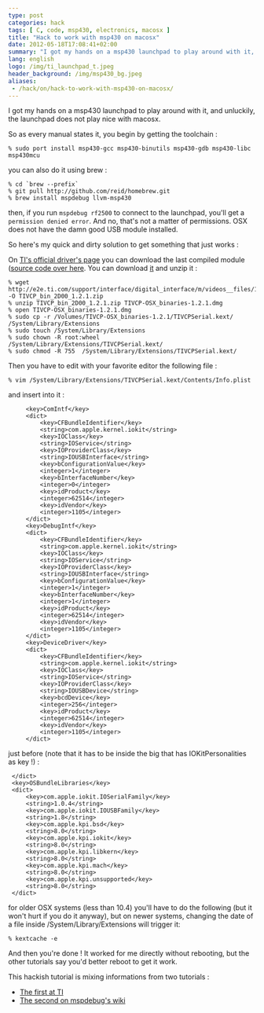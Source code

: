 ```yaml
---
type: post
categories: hack
tags: [ C, code, msp430, electronics, macosx ]
title: "Hack to work with msp430 on macosx" 
date: 2012-05-18T17:08:41+02:00
summary: "I got my hands on a msp430 launchpad to play around with it, and unluckily, the launchpad does not play nice with MacOSX 10.6. After the break, you'll get my tutorial to make it work."
lang: english
logo: /img/ti_launchpad_t.jpeg
header_background: /img/msp430_bg.jpeg
aliases:
 - /hack/on/hack-to-work-with-msp430-on-macosx/
---
```

I got my hands on a msp430 launchpad to play around with it,
and unluckily, the launchpad does not play nice with macosx.

So as every manual states it, you begin by getting the toolchain :

    % sudo port install msp430-gcc msp430-binutils msp430-gdb msp430-libc msp430mcu

you can also do it using brew :

    % cd `brew --prefix`
    % git pull http://github.com/reid/homebrew.git
    % brew install mspdebug llvm-msp430

then, if you run ``mspdebug rf2500`` to connect to the launchpad, you'll get a
``permission denied error``. And no, that's not a matter of permissions. OSX
does not have the damn good USB module installed.

So here's my quick and dirty solution to get something that just works :

On [TI's official driver's page](http://e2e.ti.com/support/interface/digital_interface/m/videos__files/198722.aspx) 
you can download the last compiled module ([source code over here](http://e2e.ti.com/support/interface/digital_interface/m/videos__files/198719.aspx). 
You can download [it](http://e2e.ti.com/support/interface/digital_interface/m/videos__files/198722/download.aspx) and unzip it :

    % wget http://e2e.ti.com/support/interface/digital_interface/m/videos__files/198722/download.aspx -O TIVCP_bin_2D00_1.2.1.zip
    % unzip TIVCP_bin_2D00_1.2.1.zip TIVCP-OSX_binaries-1.2.1.dmg
    % open TIVCP-OSX_binaries-1.2.1.dmg
    % sudo cp -r /Volumes/TIVCP-OSX_binaries-1.2.1/TIVCPSerial.kext/ /System/Library/Extensions
    % sudo touch /System/Library/Extensions
    % sudo chown -R root:wheel /System/Library/Extensions/TIVCPSerial.kext/
    % sudo chmod -R 755  /System/Library/Extensions/TIVCPSerial.kext/

Then you have to edit with your favorite editor the following file :

    % vim /System/Library/Extensions/TIVCPSerial.kext/Contents/Info.plist

and insert into it :

         <key>ComIntf</key>
         <dict>
             <key>CFBundleIdentifier</key>
             <string>com.apple.kernel.iokit</string>
             <key>IOClass</key>
             <string>IOService</string>
             <key>IOProviderClass</key>
             <string>IOUSBInterface</string>
             <key>bConfigurationValue</key>
             <integer>1</integer>
             <key>bInterfaceNumber</key>
             <integer>0</integer>
             <key>idProduct</key>
             <integer>62514</integer>
             <key>idVendor</key>
             <integer>1105</integer>
         </dict>
         <key>DebugIntf</key>
         <dict>
             <key>CFBundleIdentifier</key>
             <string>com.apple.kernel.iokit</string>
             <key>IOClass</key>
             <string>IOService</string>
             <key>IOProviderClass</key>
             <string>IOUSBInterface</string>
             <key>bConfigurationValue</key>
             <integer>1</integer>
             <key>bInterfaceNumber</key>
             <integer>1</integer>
             <key>idProduct</key>
             <integer>62514</integer>
             <key>idVendor</key>
             <integer>1105</integer>
         </dict>
         <key>DeviceDriver</key>
         <dict>
             <key>CFBundleIdentifier</key>
             <string>com.apple.kernel.iokit</string>
             <key>IOClass</key>
             <string>IOService</string>
             <key>IOProviderClass</key>
             <string>IOUSBDevice</string>
             <key>bcdDevice</key>
             <integer>256</integer>
             <key>idProduct</key>
             <integer>62514</integer>
             <key>idVendor</key>
             <integer>1105</integer>
         </dict>

just before (note that it has to be inside the big <dict></dict> that has IOKitPersonalities as key !) :

     </dict>
     <key>OSBundleLibraries</key>
     <dict>
         <key>com.apple.iokit.IOSerialFamily</key>
         <string>1.0.4</string>
         <key>com.apple.iokit.IOUSBFamily</key>
         <string>1.8</string>
         <key>com.apple.kpi.bsd</key>
         <string>8.0</string>
         <key>com.apple.kpi.iokit</key>
         <string>8.0</string>
         <key>com.apple.kpi.libkern</key>
         <string>8.0</string>
         <key>com.apple.kpi.mach</key>
         <string>8.0</string>
         <key>com.apple.kpi.unsupported</key>
         <string>8.0</string>
     </dict>
 </dict>
 </plist>

for older OSX systems (less than 10.4) you'll have to do the following 
(but it won't hurt if you do it anyway), but on newer systems, changing
the date of a file inside /System/Library/Extensions will trigger it:

    % kextcache -e

And then you're done ! It worked for me directly without rebooting, 
but the other tutorials say you'd better reboot to get it work.

This hackish tutorial is mixing informations from two tutorials :

 * [The first at TI](http://processors.wiki.ti.com/index.php/MSP430_LaunchPad_Mac_OS_X)
 * [The second on mspdebug's wiki](http://mspdebug.sourceforge.net/faq.html#rf2500_osx)
